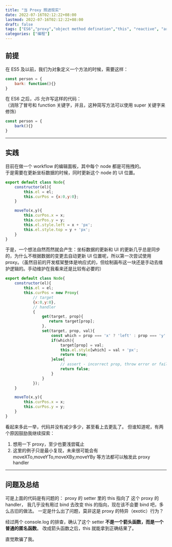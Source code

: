 ```yaml
---
title: "当 Proxy 照进现实"
date: 2022-07-16T02:12:22+08:00
lastmod: 2022-07-16T02:12:22+08:00
draft: false
tags: ["ES6","proxy","object method defination","this", "reactive", "arrow function"]
categories: ["编程"]
---
```



## 前提

在 ES5 及以前，我们为对象定义一个方法的时候，需要这样：
```javascript
const person = {
    bark: function(){}
}
```

在 ES6 之后，JS 允许写这样的代码：  
（消除了冒号和 function 关键字，并且，这种简写方法可以使用 super 关键字来修饰）
```javascript
const person = {
    bark(){}
}
```

---

## 实践

目前在做一个 workflow 的编辑面板，其中每个 node 都是可拖拽的。  
于是需要在更新坐标数据的时候，同时更新这个 node 的 UI 位置。

```javascript
export default class Node{
    constructor(el){
        this.el = el;
        this.curPos = {x:0,y:0};
    }

    moveTo(x,y){
        this.curPos.x = x;
        this.curPos.y = y;
        this.el.style.left = x + 'px';
        this.el.style.top = y + 'px';
    }
}
```

于是，一个想法自然而然就会产生：坐标数据的更新和 UI 的更新几乎总是同步的，为什么不根据数据的变更去自动更新 UI 位置呢，所以第一次尝试使用 proxy。（虽然目前的开发框架整体是响应式的，但绘制画布这一块还是手动去维护逻辑的。手动维护在我看来还是比较有必要的）



```javascript
export default class Node{
    constructor(el){
        this.el = el;
        this.curPos = new Proxy(
            // target
            {x:0,y:0},
            // handler
            {
                get(target, prop){ 
                   return target[prop];
                },
                set(target, prop, val){
                    const which = prop === 'x' ? 'left' : prop === 'y' ? 'top' : '';
                    if(which){
                        target[prop] = val;
                        this.el.style[which] = val + 'px';
                        return true;
                    }else{
                        // assert - incorrect prop, throw error or failed with silence
                        return false;
                    }
                }
            });
    }

    moveTo(x,y){
        this.curPos.x = x;
        this.curPos.y = y;
    }
}
```

看起来多此一举，代码并没有减少多少，甚至看上去更乱了。
但谁知道呢，有两个原因鼓励我继续探索：  
1. 想用一下 proxy，至少也要浅尝辄止
2. 这里的例子只是最小复现，未来很可能会有 moveXTo,moveYTo,moveXBy,moveYBy 等方法都可以触发此 proxy handler

---

## 问题及总结

可是上面的代码是有问题的：
proxy 的 setter 里的 this 指向了 这个 proxy 的 handler，
我几乎没有用过 bind 去改变 this 的指向，现在该不会要 bind 吧，多么古旧的做法。
一定是什么出了问题，莫非这是 proxy 的特异（exotic）行为？  

经过两个 console.log 的排查，确认了这个 setter **不是一个箭头函数，而是一个普通的匿名函数**。
改成箭头函数之后，this 就能拿到正确结果了。


直觉欺骗了我。
